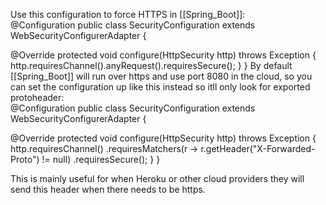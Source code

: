 Use this configuration to force HTTPS in [[Spring_Boot]]:
\
@Configuration
public class SecurityConfiguration extends WebSecurityConfigurerAdapter {

@Override
	protected void configure(HttpSecurity http) throws Exception {
		http.requiresChannel().anyRequest().requiresSecure();
	}
}
By default [[Spring_Boot]] will run over https and use port 8080 in the cloud, so you can set the configuration up like this instead so itll only look for exported protoheader:
\
@Configuration
public class SecurityConfiguration extends WebSecurityConfigurerAdapter {

@Override
	protected void configure(HttpSecurity http) throws Exception {
		http.requiresChannel()
		.requiresMatchers(r -> r.getHeader("X-Forwarded-Proto") != null)
		.requiresSecure();
	}
}

This is mainly useful for when Heroku or other cloud providers they will send this header when there needs to be https.
